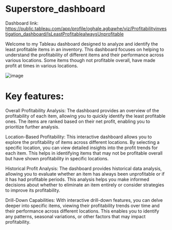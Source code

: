 # Superstore_dashboard
Dashboard link: https://public.tableau.com/app/profile/oghale.agbawhe/viz/Profitabilityinvestigation_dashboard/IsLeastProfitablealwaysUnprofitable

Welcome to my Tableau dashboard designed to analyze and identify the least profitable items in an inventory. This dashboard focuses on helping to understand the profitability of different items and their performance across various locations. Some items though not profitable overall, have made profit at times in various locations. 

![image](https://github.com/OghaleAgbawhe/Superstore_dashboard/assets/133532704/b30a2b1b-e162-45e2-8dfc-a5e23e5e07a2)

# Key features:

Overall Profitability Analysis: The dashboard provides an overview of the profitability of each item, allowing you to quickly identify the least profitable ones. The items are ranked based on their net profit, enabling you to prioritize further analysis.

Location-Based Profitability: This interactive dashboard allows you to explore the profitability of items across different locations. By selecting a specific location, you can view detailed insights into the profit trends for each item. This helps in identifying items that may not be profitable overall but have shown profitability in specific locations.

Historical Profit Analysis: The dashboard provides historical data analysis, allowing you to evaluate whether an item has always been unprofitable or if it has had profitable periods. This analysis helps you make informed decisions about whether to eliminate an item entirely or consider strategies to improve its profitability.

Drill-Down Capabilities: With interactive drill-down features, you can delve deeper into specific items, viewing their profitability trends over time and their performance across different locations. This enables you to identify any patterns, seasonal variations, or other factors that may impact profitability.
